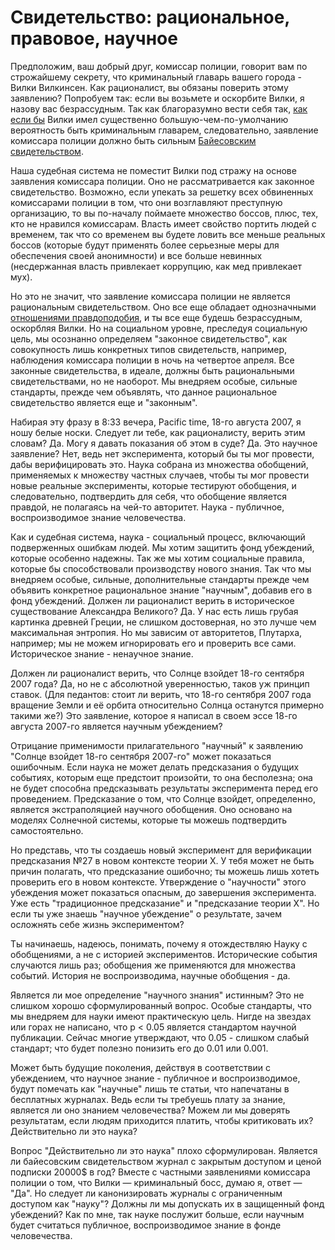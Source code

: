 # Свидетельство: рациональное, правовое, научное
Предположим, ваш добрый друг, комиссар полиции, говорит вам по строжайшему секрету, что криминальный главарь вашего города - Вилки Вилкинсен. Как рационалист, вы обязаны поверить этому заявлению? Попробуем так: если вы возьмете и оскорбите Вилки, я назову вас безрассудным. Так как благоразумно вести себя так, [как если бы](http://lesswrong.ru/w/%D0%92%D0%B5%D1%80%D0%B0_%D0%B2_%D1%83%D0%B1%D0%B5%D0%B6%D0%B4%D0%B5%D0%BD%D0%B8%D1%8F) Вилки имел существенно большую-чем-по-умолчанию вероятность быть криминальным главарем, следовательно, заявление комиссара полиции должно быть сильным [Байесовским свидетельством](https://habrahabr.ru/post/219721/).

Наша судебная система не поместит Вилки под стражу на основе заявления комиссара полиции. Оно не рассматривается как законное свидетельство. Возможно, если упекать за решетку всех обвиненных комиссарами полиции в том, что они возглавляют преступную организацию, то вы по-началу поймаете множество боссов, плюс, тех, кто не нравился комиссарам. Власть имеет свойство портить людей с временем, так что со временем вы будете ловить все меньше реальных боссов (которые будут применять более серьезные меры для обеспечения своей анонимности) и все больше невинных (несдержанная власть привлекает коррупцию, как мед привлекает мух).

Но это не значит, что заявление комиссара полиции не является рациональным свидетельством. Оно все еще обладает однозначными [отношениями правдоподобия](https://habrahabr.ru/post/219721/), и ты все еще будешь безрассудным, оскорбляя Вилки. Но на социальном уровне, преследуя социальную цель, мы осознанно определяем "законное свидетельство", как совокупность лишь конкретных типов свидетельств, например, наблюдения комиссара полиции в ночь на четвертое апреля.
Все законные свидетельства, в идеале, должны быть рациональными свидетельствами, но не наоборот. Мы внедряем особые, сильные стандарты, прежде чем объявлять, что данное рациональное свидетельство является еще и "законным".

Набирая эту фразу в 8:33 вечера, Pacific time, 18-го августа 2007, я ношу белые носки. Следует ли тебе, как рационалисту, верить этим словам? Да. Могу я давать показания об этом в суде? Да. Это научное заявление? Нет, ведь нет эксперимента, который бы ты мог провести, дабы верифицировать это. Наука собрана из множества обобщений, применяемых к множеству частных случаев, чтобы ты мог провести новые реальные эксперименты, которые тестируют обобщения, и следовательно, подтвердить для себя, что обобщение является правдой, не полагаясь на чей-то авторитет. Наука - публичное, воспроизводимое знание человечества.

Как и судебная система, наука - социальный процесс, включающий подверженных ошибкам людей. Мы хотим защитить фонд убеждений, которые особенно надежны. Так же мы хотим социальные правила, которые бы способствовали производству нового знания. Так что мы внедряем особые, сильные, дополнительные стандарты прежде чем объявить конкретное рациональное знание "научным", добавив его в фонд убеждений. Должен ли рационалист верить в историческое существование Александра Великого? Да. У нас есть лишь грубая картинка древней Греции, не слишком достоверная, но это лучше чем максимальная энтропия. Но мы зависим от авторитетов, Плутарха, например; мы не можем игнорировать его и проверить все сами. Историческое знание - ненаучное знание.

Должен ли рационалист верить, что Солнце взойдет 18-го сентября 2007 года? Да, но не с абсолютной уверенностью, таков уж принцип ставок. (Для педантов: стоит ли верить, что 18-го сентября 2007 года вращение Земли и её орбита относительно Солнца останутся примерно такими же?) Это заявление, которое я написал в своем эссе 18-го августа 2007-го является научным убеждением?

Отрицание применимости прилагательного "научный" к заявлению "Солнце взойдет 18-го сентября 2007-го" может показаться ошибочным. Если наука не может делать предсказания о будущих событиях, которым еще предстоит произойти, то она бесполезна; она не будет способна предсказывать результаты эксперимента перед его проведением. Предсказание о том, что Солнце взойдет, определенно, является экстраполяцией научного обобщения. Оно основано на моделях Солнечной системы, которые ты можешь подтвердить самостоятельно.

Но представь, что ты создаешь новый эксперимент для верификации предсказания №27 в новом контексте теории Х. У тебя может не быть причин полагать, что предсказание ошибочно; ты можешь лишь хотеть проверить его в новом контексте. Утверждение о "научности" этого убеждения может показаться опасным, до завершения эксперимента. Уже есть "традиционное предсказание" и "предсказание теории Х". Но если ты уже знаешь "научное убеждение" о результате, зачем осложнять себе жизнь экспериментом?

Ты начинаешь, надеюсь, понимать, почему я отождествляю Науку с обобщениями, а не с историей экспериментов. Исторические события случаются лишь раз; обобщения же применяются для множества событий. История не воспроизводима, научные обобщения - да.

Является ли мое определение "научного знания" истинным? Это не слишком хорошо сформулированный вопрос. Особые стандарты, что мы внедряем для науки имеют практическую цель. Нигде на звездах или горах не написано, что p < 0.05 является стандартом научной публикации. Сейчас многие утверждают, что 0.05 - слишком слабый стандарт; что будет полезно понизить его до 0.01 или 0.001.

Может быть будущие поколения, действуя в соответствии с убеждением, что научное знание - публичное и воспроизводимое, будут помечать как "научные" лишь те статьи, что напечатаны в бесплатных журналах. Ведь если ты требуешь плату за знание, является ли оно знанием человечества? Можем ли мы доверять результатам, если людям приходится платить, чтобы критиковать их? Действительно ли это наука?

Вопрос "Действительно ли это наука" плохо сформулирован. Является ли байесовским свидетельством журнал с закрытым доступом и ценой подписки 20000$ в год? Вместе с частными заявлениями комиссара полиции о том, что Вилки — криминальный босс, думаю я, ответ — "Да". Но следует ли канонизировать журналы с ограниченным доступом как "науку"? Должны ли мы допускать их в защищенный фонд убеждений? Как по мне, так науке послужит больше, если научным будет считаться публичное, воспроизводимое знание в фонде человечества.